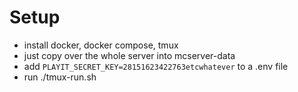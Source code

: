 # Setup
- install docker, docker compose, tmux
- just copy over the whole server into mcserver-data
- add `PLAYIT_SECRET_KEY=28151623422763etcwhatever` to a .env file
- run ./tmux-run.sh
